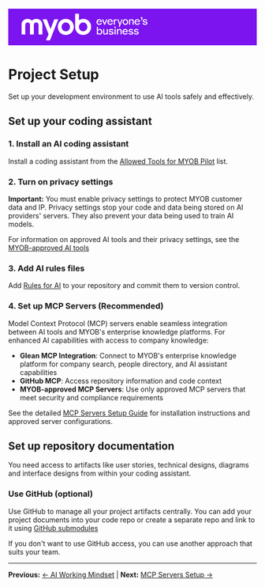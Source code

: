 ![MYOB Banner](../../assets/images/myob-banner.png)

# Project Setup

Set up your development environment to use AI tools safely and effectively.

## Set up your coding assistant

### 1. Install an AI coding assistant

Install a coding assistant from the [Allowed Tools for MYOB Pilot](../appendix/MYOB-approved-tools.md) list.

### 2. Turn on privacy settings

**Important:** You must enable privacy settings to protect MYOB customer data and IP. Privacy settings stop your code and data being stored on AI providers' servers. They also prevent your data being used to train AI models.

For information on approved AI tools and their privacy settings, see the [MYOB-approved AI tools](../appendix/MYOB-approved-tools.md)

### 3. Add AI rules files

Add [Rules for AI](../appendix/rules-for-ai/README.md) to your repository and commit them to version control.

### 4. Set up MCP Servers (Recommended)

Model Context Protocol (MCP) servers enable seamless integration between AI tools and MYOB's enterprise knowledge platforms. For enhanced AI capabilities with access to company knowledge:

- **Glean MCP Integration**: Connect to MYOB's enterprise knowledge platform for company search, people directory, and AI assistant capabilities
- **GitHub MCP**: Access repository information and code context
- **MYOB-approved MCP Servers**: Use only approved MCP servers that meet security and compliance requirements

See the detailed [MCP Servers Setup Guide](mcp-servers-setup.md) for installation instructions and approved server configurations.

## Set up repository documentation

You need access to artifacts like user stories, technical designs, diagrams and interface designs from within your coding assistant.

### Use GitHub (optional)

Use GitHub to manage all your project artifacts centrally. You can add your project documents into your code repo or create a separate repo and link to it using [GitHub submodules](https://github.blog/open-source/git/working-with-submodules/)

If you don't want to use GitHub access, you can use another approach that suits your team.

---

**Previous:** [← AI Working Mindset](ai-working-mindset.md) | **Next:** [MCP Servers Setup →](mcp-servers-setup.md)
